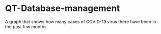 # QT-Database-management

A graph that shows how many cases of COVID-19 virus there have been in the past few months.
